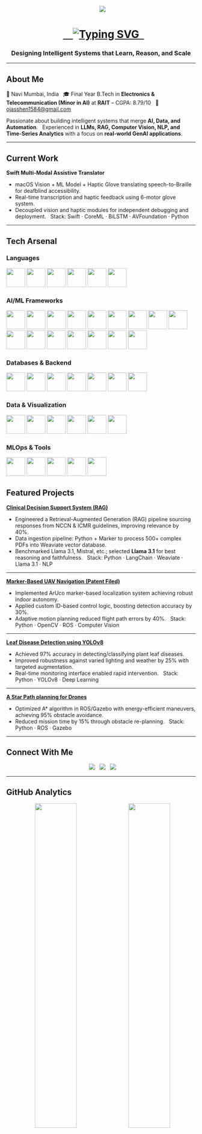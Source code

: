 <p align="center">
  <img src="https://capsule-render.vercel.app/api?type=rect&color=0:00C6FF,100:0A0A0A&height=80&text=Ojas%20Vinay%20Shenwai&fontAlign=50&fontAlignY=50&fontSize=30&fontColor=ffffff&animation=fadeIn" />
</p>

<h1 align="center">
  <a href="https://github.com/Ojas1584" target="_blank">
    <img src="https://readme-typing-svg.herokuapp.com?font=Fira+Code&size=28&pause=1000&color=00C6FF&center=true&vCenter=true&width=850&lines=AI+Engineer+|+Data+Scientist+|+GenAI+Practitioner" alt="Typing SVG" />
  </a>
</h1>


<h3 align="center">Designing Intelligent Systems that Learn, Reason, and Scale</h3>

---

## About Me

📍 Navi Mumbai, India  
🎓 Final Year B.Tech in **Electronics & Telecommunication (Minor in AI)** at **RAIT** – CGPA: 8.79/10  
📧 [ojasshen1584@gmail.com](mailto:ojasshen1584@gmail.com)  

Passionate about building intelligent systems that merge **AI, Data, and Automation**.  
Experienced in **LLMs, RAG, Computer Vision, NLP, and Time-Series Analytics** with a focus on **real-world GenAI applications**.

---

## Current Work

**Swift Multi-Modal Assistive Translator**  
- macOS Vision + ML Model + Haptic Glove translating speech-to-Braille for deafblind accessibility.  
- Real-time transcription and haptic feedback using 6-motor glove system.  
- Decoupled vision and haptic modules for independent debugging and deployment.  
Stack: Swift · CoreML · BiLSTM · AVFoundation · Python
---

## Tech Arsenal

### Languages
<img src="https://img.shields.io/badge/Python-0A0A0A?style=for-the-badge&logo=python&logoColor=%2300FFFF&labelColor=%230A0A0A&scale=1.5" height="50"/>
<img src="https://img.shields.io/badge/Java-0A0A0A?style=for-the-badge&logo=openjdk&logoColor=%23FF00FF&labelColor=%230A0A0A&scale=1.5" height="50"/>
<img src="https://img.shields.io/badge/C++-0A0A0A?style=for-the-badge&logo=cplusplus&logoColor=%2339FF14&labelColor=%230A0A0A&scale=1.5" height="50"/>
<img src="https://img.shields.io/badge/R-0A0A0A?style=for-the-badge&logo=r&logoColor=%23FF1493&labelColor=%230A0A0A&scale=1.5" height="50"/>
<img src="https://img.shields.io/badge/SQL-0A0A0A?style=for-the-badge&logo=mysql&logoColor=%2300FFFF&labelColor=%230A0A0A&scale=1.5" height="50"/>
<img src="https://img.shields.io/badge/Swift-0A0A0A?style=for-the-badge&logo=swift&logoColor=%23FF00FF&labelColor=%230A0A0A&scale=1.5" height="50"/>

### AI/ML Frameworks
<img src="https://img.shields.io/badge/TensorFlow-0A0A0A?style=for-the-badge&logo=tensorflow&logoColor=%2300FFFF&labelColor=%230A0A0A&scale=1.5" height="50"/>
<img src="https://img.shields.io/badge/PyTorch-0A0A0A?style=for-the-badge&logo=pytorch&logoColor=%23FF1493&labelColor=%230A0A0A&scale=1.5" height="50"/>
<img src="https://img.shields.io/badge/Keras-0A0A0A?style=for-the-badge&logo=keras&logoColor=%2339FF14&labelColor=%230A0A0A&scale=1.5" height="50"/>
<img src="https://img.shields.io/badge/scikit--learn-0A0A0A?style=for-the-badge&logo=scikitlearn&logoColor=%23FF00FF&labelColor=%230A0A0A&scale=1.5" height="50"/>
<img src="https://img.shields.io/badge/SpaCy-0A0A0A?style=for-the-badge&logo=spacy&logoColor=%2300FFFF&labelColor=%230A0A0A&scale=1.5" height="50"/>
<img src="https://img.shields.io/badge/OpenCV-0A0A0A?style=for-the-badge&logo=opencv&logoColor=%23FF1493&labelColor=%230A0A0A&scale=1.5" height="50"/>
<img src="https://img.shields.io/badge/ROS-0A0A0A?style=for-the-badge&logo=ros&logoColor=%2339FF14&labelColor=%230A0A0A&scale=1.5" height="50"/>
<img src="https://img.shields.io/badge/LangChain-0A0A0A?style=for-the-badge&logo=langchain&logoColor=%23FF00FF&labelColor=%230A0A0A&scale=1.5" height="50"/>
<img src="https://img.shields.io/badge/Transformers-0A0A0A?style=for-the-badge&logo=huggingface&logoColor=%2300FFFF&labelColor=%230A0A0A&scale=1.5" height="50"/>
<img src="https://img.shields.io/badge/LLMs-0A0A0A?style=for-the-badge&logoColor=%23FF1493&labelColor=%230A0A0A&scale=1.5" height="50"/>
<img src="https://img.shields.io/badge/BiLSTM-0A0A0A?style=for-the-badge&logoColor=%2339FF14&labelColor=%230A0A0A&scale=1.5" height="50"/>
<img src="https://img.shields.io/badge/CoreML-0A0A0A?style=for-the-badge&logo=apple&logoColor=%23FF00FF&labelColor=%230A0A0A&scale=1.5" height="50"/>
<img src="https://img.shields.io/badge/AVFoundation-0A0A0A?style=for-the-badge&logo=apple&logoColor=%2300FFFF&labelColor=%230A0A0A&scale=1.5" height="50"/>
<img src="https://img.shields.io/badge/YOLOv8-0A0A0A?style=for-the-badge&logoColor=%23FF1493&labelColor=%230A0A0A&scale=1.5" height="50"/>
<img src="https://img.shields.io/badge/NLP-0A0A0A?style=for-the-badge&logoColor=%2339FF14&labelColor=%230A0A0A&scale=1.5" height="50"/>
<img src="https://img.shields.io/badge/ComputerVision-0A0A0A?style=for-the-badge&logoColor=%23FF00FF&labelColor=%230A0A0A&scale=1.5" height="50"/>


### Databases & Backend
<img src="https://img.shields.io/badge/MongoDB-0A0A0A?style=for-the-badge&logo=mongodb&logoColor=%2300FFFF&labelColor=%230A0A0A&scale=1.5" height="50"/>
<img src="https://img.shields.io/badge/PostgreSQL-0A0A0A?style=for-the-badge&logo=postgresql&logoColor=%23FF1493&labelColor=%230A0A0A&scale=1.5" height="50"/>
<img src="https://img.shields.io/badge/MySQL-0A0A0A?style=for-the-badge&logo=mysql&logoColor=%2339FF14&labelColor=%230A0A0A&scale=1.5" height="50"/>
<img src="https://img.shields.io/badge/Neo4j-0A0A0A?style=for-the-badge&logo=neo4j&logoColor=%23FF00FF&labelColor=%230A0A0A&scale=1.5" height="50"/>
<img src="https://img.shields.io/badge/Weaviate-0A0A0A?style=for-the-badge&logo=weaviate&logoColor=%2300FFFF&labelColor=%230A0A0A&scale=1.5" height="50"/>
<img src="https://img.shields.io/badge/FastAPI-0A0A0A?style=for-the-badge&logo=fastapi&logoColor=%23FF1493&labelColor=%230A0A0A&scale=1.5" height="50"/>
<img src="https://img.shields.io/badge/Docker-0A0A0A?style=for-the-badge&logo=docker&logoColor=%2339FF14&labelColor=%230A0A0A&scale=1.5" height="50"/>


### Data & Visualization
<img src="https://img.shields.io/badge/Pandas-0A0A0A?style=for-the-badge&logo=pandas&logoColor=%2300FFFF&labelColor=%230A0A0A&scale=1.5" height="50"/>
<img src="https://img.shields.io/badge/NumPy-0A0A0A?style=for-the-badge&logo=numpy&logoColor=%23FF1493&labelColor=%230A0A0A&scale=1.5" height="50"/>
<img src="https://img.shields.io/badge/Matplotlib-0A0A0A?style=for-the-badge&logo=matplotlib&logoColor=%2339FF14&labelColor=%230A0A0A&scale=1.5" height="50"/>
<img src="https://img.shields.io/badge/Seaborn-0A0A0A?style=for-the-badge&logo=seaborn&logoColor=%23FF00FF&labelColor=%230A0A0A&scale=1.5" height="50"/>
<img src="https://img.shields.io/badge/PowerBI-0A0A0A?style=for-the-badge&logo=powerbi&logoColor=%2300FFFF&labelColor=%230A0A0A&scale=1.5" height="50"/>
<img src="https://img.shields.io/badge/Jupyter-0A0A0A?style=for-the-badge&logo=jupyter&logoColor=%23FF1493&labelColor=%230A0A0A&scale=1.5" height="50"/>


### MLOps & Tools
<img src="https://img.shields.io/badge/Git-0A0A0A?style=for-the-badge&logo=git&logoColor=%2300FFFF&labelColor=%230A0A0A&scale=1.5" height="50"/>
<img src="https://img.shields.io/badge/MLflow-0A0A0A?style=for-the-badge&logo=mlflow&logoColor=%23FF1493&labelColor=%230A0A0A&scale=1.5" height="50"/>
<img src="https://img.shields.io/badge/Streamlit-0A0A0A?style=for-the-badge&logo=streamlit&logoColor=%2339FF14&labelColor=%230A0A0A&scale=1.5" height="50"/>
<img src="https://img.shields.io/badge/Linux-0A0A0A?style=for-the-badge&logo=linux&logoColor=%23FF00FF&labelColor=%230A0A0A&scale=1.5" height="50"/>
<img src="https://img.shields.io/badge/VS%20Code-0A0A0A?style=for-the-badge&logo=visualstudiocode&logoColor=%2300FFFF&labelColor=%230A0A0A&scale=1.5" height="50"/>




## Featured Projects

**<a href="https://github.com/Ojas1584/Clinical_Decision_Support_RAG">Clinical Decision Support System (RAG)</a>**  
- Engineered a Retrieval-Augmented Generation (RAG) pipeline sourcing responses from NCCN & ICMR guidelines, improving relevance by 40%.  
- Data ingestion pipeline: Python + Marker to process 500+ complex PDFs into Weaviate vector database.  
- Benchmarked Llama 3.1, Mistral, etc.; selected **Llama 3.1** for best reasoning and faithfulness.  
Stack: Python · LangChain · Weaviate · Llama 3.1 · NLP

---

**<a href="https://github.com/Ojas1584/ArucoMarkerDetectionDrone">Marker-Based UAV Navigation (Patent Filed)</a>**  
- Implemented ArUco marker-based localization system achieving robust indoor autonomy.  
- Applied custom ID-based control logic, boosting detection accuracy by 30%.  
- Adaptive motion planning reduced flight path errors by 40%.  
Stack: Python · OpenCV · ROS · Computer Vision

---

**<a href="https://github.com/Ojas1584/Leaf-Disease-Detection-YOLOv8-">Leaf Disease Detection using YOLOv8</a>**  
- Achieved 97% accuracy in detecting/classifying plant leaf diseases.  
- Improved robustness against varied lighting and weather by 25% with targeted augmentation.  
- Real-time monitoring interface enabled rapid intervention.  
Stack: Python · YOLOv8 · Deep Learning

---

**<a href="https://github.com/Ojas1584/A_star_PathPlanningAlgorithm_Drone">A Star Path planning for Drones</a>**
- Optimized A* algorithm in ROS/Gazebo with energy-efficient maneuvers, achieving 95% obstacle avoidance.  
- Reduced mission time by 15% through obstacle re-planning.  
Stack: Python · ROS · Gazebo

---



## Connect With Me

<p align="center">
  <a href="mailto:ojasshen1584@gmail.com"><img src="https://img.shields.io/badge/Gmail-0A0A0A?style=for-the-badge&logo=gmail&logoColor=white"/></a>
  <a href="https://www.linkedin.com/in/ojas-s-5322a1297/"><img src="https://img.shields.io/badge/LinkedIn-0A0A0A?style=for-the-badge&logo=linkedin&logoColor=00C6FF"/></a>
  <a href="https://github.com/Ojas1584"><img src="https://img.shields.io/badge/GitHub-0A0A0A?style=for-the-badge&logo=github&logoColor=white"/></a>
</p>

---

## GitHub Analytics

<p align="center">
  <img src="https://github-readme-stats.vercel.app/api?username=Ojas1584&show_icons=true&theme=radical" width="47%" />
  <img src="https://github-readme-streak-stats.herokuapp.com/?user=Ojas1584&theme=radical" width="47%" />
</p>

---

## Fun Fact

<blockquote align="center">
  <h3>“Turning complex data into meaningful intelligence that powers human-like systems.”</h3>
</blockquote>

---

<p align="center">
  <img src="https://capsule-render.vercel.app/api?type=waving&color=0:00C6FF,100:0A0A0A&height=100&section=footer&reversal=true&animation=twinkling"/>
</p>

<p align="center">
  <img src="https://komarev.com/ghpvc/?username=Ojas1584&label=Profile%20Views&color=00C6FF&style=flat" alt="Profile views" />
  <br>
  <i>Last Updated: October 2025</i>
</p>
